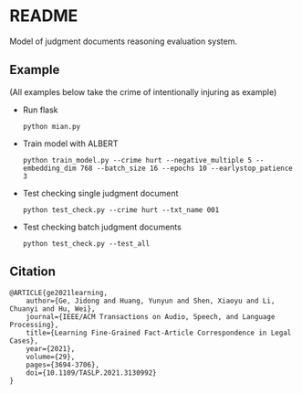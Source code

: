 # README
Model of judgment documents reasoning evaluation system.

## Example

(All examples below take the crime of intentionally injuring as example)

- Run flask
    ```text
    python mian.py
    ```

- Train model with ALBERT
    ```text
    python train_model.py --crime hurt --negative_multiple 5 --embedding_dim 768 --batch_size 16 --epochs 10 --earlystop_patience 3
    ```

- Test checking single judgment document
    ```text
    python test_check.py --crime hurt --txt_name 001
    ```

- Test checking batch judgment documents
    ```text
    python test_check.py --test_all
    ```

## Citation

```text
@ARTICLE{ge2021learning,
    author={Ge, Jidong and Huang, Yunyun and Shen, Xiaoyu and Li, Chuanyi and Hu, Wei},
    journal={IEEE/ACM Transactions on Audio, Speech, and Language Processing}, 
    title={Learning Fine-Grained Fact-Article Correspondence in Legal Cases}, 
    year={2021},
    volume={29},
    pages={3694-3706},
    doi={10.1109/TASLP.2021.3130992}
}
```
